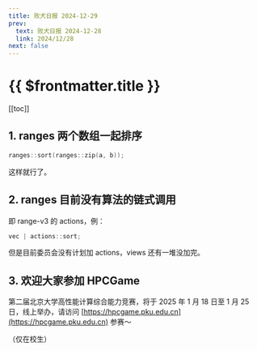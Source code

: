 ```yaml
---
title: 败犬日报 2024-12-29
prev:
  text: 败犬日报 2024-12-28
  link: 2024/12/28
next: false
---
```


# {{ $frontmatter.title }}

[[toc]]

## 1. ranges 两个数组一起排序

```cpp
ranges::sort(ranges::zip(a, b));
```

这样就行了。

## 2. ranges 目前没有算法的链式调用

即 range-v3 的 actions，例：

```cpp
vec | actions::sort;
```

但是目前委员会没有计划加 actions，views 还有一堆没加完。

## 3. 欢迎大家参加 HPCGame

第二届北京大学高性能计算综合能力竞赛，将于 2025 年 1 月 18 日至 1 月 25 日，线上举办，请访问 [https://hpcgame.pku.edu.cn](https://hpcgame.pku.edu.cn) 参赛～

（仅在校生）
